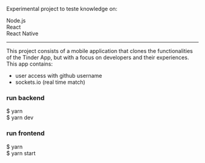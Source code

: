Experimental project to teste knowledge on: 

Node.js<br >
React<br >
React Native<br >

*********


This project consists of a mobile application that clones the functionalities of the Tinder App, but with a focus on developers and their experiences.
This app contains:

- user access with github username
- sockets.io (real time match)



### run backend 

$ yarn <br />
$ yarn dev

### run frontend

$ yarn<br />
$ yarn start
